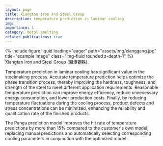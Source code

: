 ```yaml
---
layout: page
title: Xiangtan Iron and Steel Group
description: temperature prediction in laminar cooling
img:
importance: 1
category: metal smelting
related_publications: true
---
```


<div class="row">
    <div class="col-sm-4 mt-3 mt-md-0">
        {% include figure.liquid loading="eager" path="assets/img/xianggang.jpg" title="example image" class="img-fluid rounded z-depth-1" %}
    </div>
</div>
<div class="caption">
    Xiangtan Iron and Steel Group (湘潭钢铁).
</div>


Temperature prediction in laminar cooling has significant value in the steelmaking process. Accurate temperature prediction helps optimize the phase transition process, thereby improving the hardness, toughness, and strength of the steel to meet different application requirements. Reasonable temperature prediction can improve energy efficiency, reduce unnecessary energy consumption, and lower production costs. Finally, by reducing temperature fluctuations during the cooling process, product defects and stress concentrations can be minimized, enhancing the reliability and qualification rate of the finished products.

The Pangu prediction model improves the hit rate of temperature predictions by more than 15% compared to the customer's own model, replacing manual predictions and automatically selecting corresponding cooling parameters in conjunction with the optimized model.
